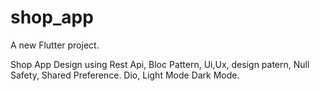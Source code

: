 # shop_app

A new Flutter project.

Shop App Design using Rest Api, 
Bloc Pattern,
Ui,Ux,
design patern,
Null Safety,
Shared Preference.
Dio,
Light Mode
Dark Mode.
